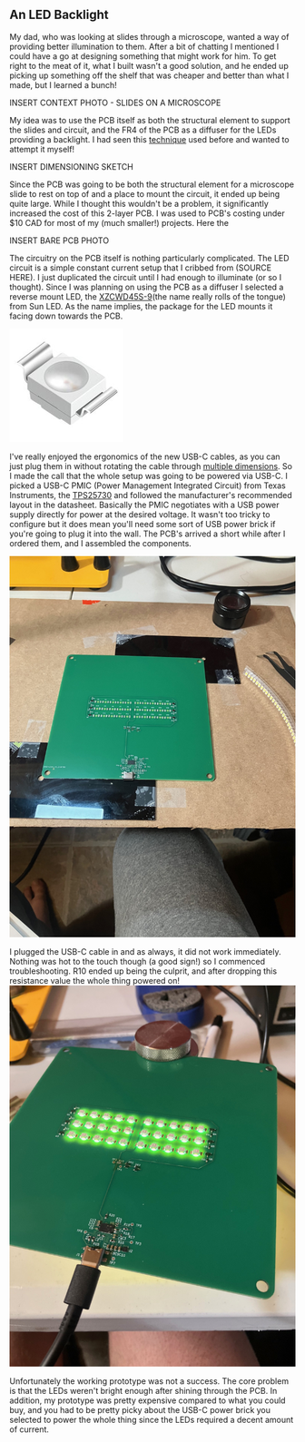 ## An LED Backlight

My dad, who was looking at slides through a microscope, wanted a way of providing better illumination to them. After a bit of chatting I mentioned I could have a go at designing something that might work for him. To get right to the meat of it, what I built wasn't a good solution, and he ended up picking up something off the shelf that was cheaper and better than what I made, but I learned a bunch! 

INSERT CONTEXT PHOTO - SLIDES ON A MICROSCOPE

My idea was to use the PCB itself as both the structural element to support the slides and circuit, and the FR4 of the PCB as a diffuser for the LEDs providing a backlight. I had seen this [technique](https://www.youtube.com/watch?v=wkFOF71a2bk) used before and wanted to attempt it myself!

INSERT DIMENSIONING SKETCH

Since the PCB was going to be both the structural element for a microscope slide to rest on top of and a place to mount the circuit, it ended up being quite large. While I thought this wouldn't be a problem, it significantly increased the cost of this 2-layer PCB. I was used to PCB's costing under $10 CAD for most of my (much smaller!) projects. Here the 

INSERT BARE PCB PHOTO

The circuitry on the PCB itself is nothing particularly complicated. The LED circuit is a simple constant current setup that I cribbed from (SOURCE HERE). I just duplicated the circuit until I had enough to illuminate (or so I thought). Since I was planning on using the PCB as a diffuser I selected a reverse mount LED, the [XZCWD45S-9](https://www.digikey.ca/en/products/detail/sunled/XZCWD45S-9/4901912?so=87849317&content=productdetail_CA&mkt_tok=MDI4LVNYSy01MDcAAAGUdTrnN1iJHWD2a-Ot3jnLN8oY2rG_cX7rbg_dZh1ziUTyYdFasKOp4jH59OxTKkVwBiP8i5WJlGdTdXfGjU6sK4i-pWwtvzCTK-SNDcu5)(the name really rolls of the tongue) from Sun LED. As the name implies, the package for the LED mounts it facing down towards the PCB. 

![Image of LED Component](https://raw.githubusercontent.com/FuzzyBunnys/LED-Backlight/refs/heads/main/MFG_XZCWD45S-9_sml(200x200).jpg)

I've really enjoyed the ergonomics of the new USB-C cables, as you can just plug them in without rotating the cable through [multiple dimensions](https://www.reddit.com/r/mildlyinfuriating/comments/2dwpei/this_repeating_gif_of_a_usb_plugin_process/). So I made the call that the whole setup was going to be powered via USB-C. I picked a USB-C PMIC (Power Management Integrated Circuit) from Texas Instruments, the [TPS25730](https://www.digikey.ca/en/products/detail/texas-instruments/TPS25730DREFR/22147394?so=87849317&content=productdetail_CA&mkt_tok=MDI4LVNYSy01MDcAAAGUdTrnN9mfeJxOdSzYZ-EtBqb6iZSsnAYOixGF4BBJlj9Jc2aqQcGUMyJdwWCFnfoYPYfvJ0gpk0__K-L8dzpxMv-25WeEYa3rXzAYD4Ex) and followed the manufacturer's recommended layout in the datasheet. Basically the PMIC negotiates with a USB power supply directly for power at the desired voltage. It wasn't too tricky to configure but it does mean you'll need some sort of USB power brick if you're going to plug it into the wall. The PCB's arrived a short while after I ordered them, and I assembled the components. 

![Assembled PCB](https://raw.githubusercontent.com/FuzzyBunnys/LED-Backlight/refs/heads/main/IMG_4171.jpg)

I plugged the USB-C cable in and as always, it did not work immediately. Nothing was hot to the touch though (a good sign!) so I commenced troubleshooting. R10 ended up being the culprit, and after dropping this resistance value the whole thing powered on!  
![Powered PCB](https://raw.githubusercontent.com/FuzzyBunnys/LED-Backlight/refs/heads/main/IMG_4222.jpg)

Unfortunately the working prototype was not a success. The core problem is that the LEDs weren't bright enough after shining through the PCB. In addition, my prototype was pretty expensive compared to what you could buy, and you had to be pretty picky about the USB-C power brick you selected to power the whole thing since the LEDs required a decent amount of current. 
